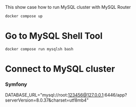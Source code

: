 This show case how to run MySQL cluster with MySQL Router

```bash
docker compose up

```

# Go to MySQL Shell Tool
```bash
docker compose run mysqlsh bash

```

# Connect to MySQL cluster

### Symfony

DATABASE_URL="mysql://root:123456@127.0.0.1:6446/app?serverVersion=8.0.37&charset=utf8mb4"
